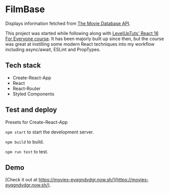 # FilmBase
Displays information fetched from [The Movie Database API](https://www.themoviedb.org/).

This project was started while following along with [LevelUpTuts' React 16 For Everyone course](https://www.leveluptutorials.com/tutorials/react-16-for-everyone). It has been majorly built up since then, but the course was great at instilling some modern React techniques into my workflow including async/await, ESLint and PropTypes.

## Tech stack
- Create-React-App
- React
- React-Router
- Styled Components

## Test and deploy
Presets for Create-React-App

`npm start` to start the development server.

`npm build` to build.

`npm run test` to test.

## Demo
[Check it out at https://movies-eyqgndvdgr.now.sh/](https://movies-eyqgndvdgr.now.sh/).
